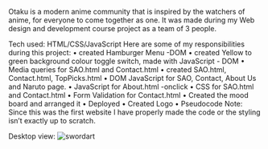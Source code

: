
Otaku is a modern anime community that is inspired by the watchers of anime, for everyone to come together as one. It was made during my Web design and development course project as a team of 3 people.

Tech used: 
HTML/CSS/JavaScript
	Here are some of my responsibilities during this project:
• created Hamburger Menu -DOM
• created Yellow to green background colour toggle switch, made with JavaScript - DOM
• Media queries for SAO.html and Contact.html
• created SAO.html, Contact.html, TopPicks.html
• DOM JavaScript for SAO, Contact, About Us and Naruto page.
• JavaScript for About.html -onclick
• CSS for SAO.html and Contact.html
• Form Validation for Contact.html
• Created the mood board and arranged it
• Deployed 
• Created Logo
• Pseudocode
Note: Since this was the first website I have properly made the code or the styling isn’t exactly up to scratch.

Desktop view: ![swordart](C:\Users\presl\OneDrive\Desktop\Otaku\sao.jpg)

